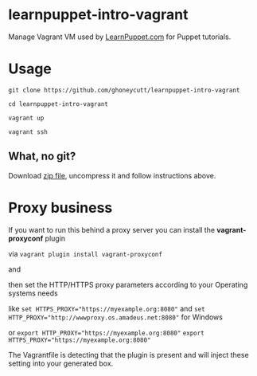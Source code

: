 learnpuppet-intro-vagrant
===

Manage Vagrant VM used by [LearnPuppet.com](http://learnpuppet.com) for Puppet tutorials.

Usage
===
`git clone https://github.com/ghoneycutt/learnpuppet-intro-vagrant`

`cd learnpuppet-intro-vagrant`

`vagrant up`

`vagrant ssh`

## What, no git?

Download [zip file](https://github.com/ghoneycutt/learnpuppet-intro-vagrant/archive/master.zip), uncompress it and follow instructions above.



Proxy business
===
If you want to run this behind a proxy server you can install the __vagrant-proxyconf__ plugin 

via `vagrant plugin install vagrant-proxyconf`

and 

then set the HTTP/HTTPS proxy parameters according to your Operating systems needs

like 
`set HTTPS_PROXY="https://myexample.org:8080"` 
and 
`set HTTP_PROXY="http://wwwproxy.os.amadeus.net:8080"`
for Windows

or
`export HTTP_PROXY="https://myexample.org:8080"`
`export HTTPS_PROXY="https://myexample.org:8080"`

The Vagrantfile is detecting that the plugin is present and will inject these setting
into your generated box. 

